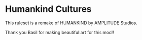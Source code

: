 # Humankind Cultures

This ruleset is a remake of HUMANKIND by AMPLITUDE Studios.

Thank you Basil for making beautiful art for this mod!!


